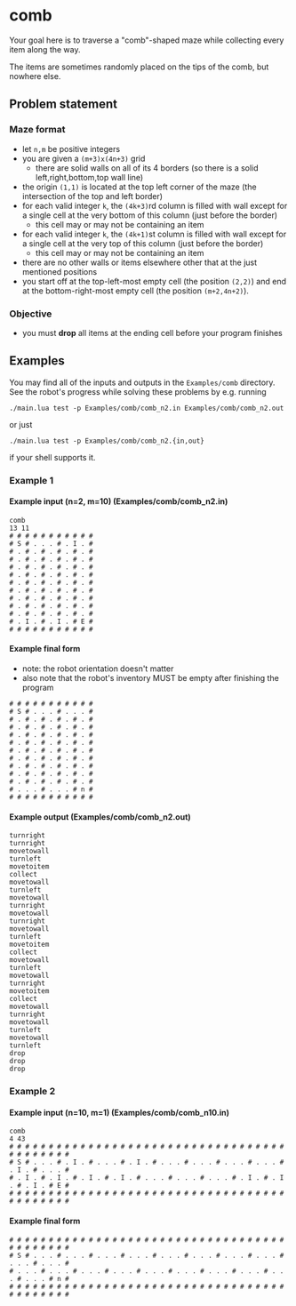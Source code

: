 # comb

Your goal here is to traverse a "comb"-shaped maze while collecting every item along the way.

The items are sometimes randomly placed on the tips of the comb, but nowhere else.


## Problem statement
### Maze format
- let `n,m` be positive integers
- you are given a `(m+3)x(4n+3)` grid
  - there are solid walls on all of its 4 borders (so there is a solid left,right,bottom,top wall line)
- the origin `(1,1)` is located at the top left corner of the maze (the intersection of the top and left border)
- for each valid integer `k`, the `(4k+3)`rd column is filled with wall except for a single cell at the very bottom of this column (just before the border)
  - this cell may or may not be containing an item
- for each valid integer `k`, the `(4k+1)`st column is filled with wall except for a single cell at the very top of this column (just before the border)
  - this cell may or may not be containing an item
- there are no other walls or items elsewhere other that at the just mentioned positions
- you start off at the top-left-most empty cell (the position `(2,2)`) and end at the bottom-right-most empty cell (the position `(m+2,4n+2)`).
### Objective
- you must **drop** all items at the ending cell before your program finishes
## Examples
You may find all of the inputs and outputs in the `Examples/comb` directory.
See the robot's progress while solving these problems by e.g. running
```
./main.lua test -p Examples/comb/comb_n2.in Examples/comb/comb_n2.out
```
or just
```
./main.lua test -p Examples/comb/comb_n2.{in,out}
```
if your shell supports it.
### Example 1
#### Example input (n=2, m=10) (Examples/comb/comb_n2.in)
```
comb
13 11
# # # # # # # # # # #
# S # . . . # . I . #
# . # . # . # . # . #
# . # . # . # . # . #
# . # . # . # . # . #
# . # . # . # . # . #
# . # . # . # . # . #
# . # . # . # . # . #
# . # . # . # . # . #
# . # . # . # . # . #
# . # . # . # . # . #
# . I . # . I . # E #
# # # # # # # # # # #
```
#### Example final form
- note: the robot orientation doesn't matter
- also note that the robot's inventory MUST be empty after finishing the program
```
# # # # # # # # # # #
# S # . . . # . . . #
# . # . # . # . # . #
# . # . # . # . # . #
# . # . # . # . # . #
# . # . # . # . # . #
# . # . # . # . # . #
# . # . # . # . # . #
# . # . # . # . # . #
# . # . # . # . # . #
# . # . # . # . # . #
# . . . # . . . # n #
# # # # # # # # # # #
```
#### Example output (Examples/comb/comb_n2.out)
```
turnright
turnright
movetowall
turnleft
movetoitem
collect
movetowall
turnleft
movetowall
turnright
movetowall
turnright
movetowall
turnleft
movetoitem
collect
movetowall
turnleft
movetowall
turnright
movetoitem
collect
movetowall
turnright
movetowall
turnleft
movetowall
turnleft
drop
drop
drop
```
### Example 2
#### Example input (n=10, m=1) (Examples/comb/comb_n10.in)
```
comb
4 43
# # # # # # # # # # # # # # # # # # # # # # # # # # # # # # # # # # # # # # # # # # #
# S # . . . # . I . # . . . # . I . # . . . # . . . # . . . # . . . # . I . # . . . #
# . I . # . I . # . I . # . I . # . . . # . . . # . . . # . I . # . I . # . I . # E #
# # # # # # # # # # # # # # # # # # # # # # # # # # # # # # # # # # # # # # # # # # #
```
#### Example final form

```
# # # # # # # # # # # # # # # # # # # # # # # # # # # # # # # # # # # # # # # # # # #
# S # . . . # . . . # . . . # . . . # . . . # . . . # . . . # . . . # . . . # . . . #
# . . . # . . . # . . . # . . . # . . . # . . . # . . . # . . . # . . . # . . . # n #
# # # # # # # # # # # # # # # # # # # # # # # # # # # # # # # # # # # # # # # # # # #
```

